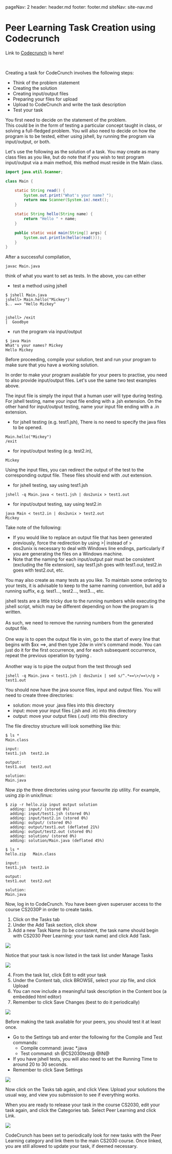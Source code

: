 <frontmatter>
  pageNav: 2
  header: header.md
  footer: footer.md
  siteNav: site-nav.md
</frontmatter>

<br> 

# Peer Learning Task Creation using Codecrunch

Link to [Codecrunch](https://codecrunch.comp.nus.edu.sg/index.php) is here!

<br>

<panel header="## Task Creation" no-close>

Creating a task for CodeCrunch involves the following steps:

* Think of the problem statement
* Creating the solution
* Creating input/output files
* Preparing your files for upload
* Upload to CodeCrunch and write the task description
* Test your task

</panel>

<panel header="## Think of the Problem Statement" no-close>

You first need to decide on the statement of the problem. <br> 
This could be in the form of testing a particular concept taught in class, 
or solving a full-fledged problem. You will also need to decide on how the program is to be tested, 
either using jshell, by running the program via input/output, or both.

</panel>

<panel header="## Creating the Solution" no-close>

Let's use the following as the solution of a task. 
You may create as many class files as you like, but do note that if you wish to test program input/output via a main 
method, this method must reside in the Main class.

```java
import java.util.Scanner;

class Main {

    static String read() {
        System.out.print("What's your name? ");
        return new Scanner(System.in).next();
    }

    static String hello(String name) {
        return "Hello " + name;
    }

    public static void main(String[] args) {
        System.out.println(hello(read()));
    }
}

```

After a successful compilation,

```shell script
javac Main.java
```

think of what you want to set as tests. In the above, you can either

* test a method using jshell

```jshelllanguage
$ jshell Main.java
jshell> Main.hello("Mickey")
$.. ==> "Hello Mickey"


jshell> /exit
|  Goodbye
```

* run the program via input/output

```jshelllanguage
$ java Main
What's your names? Mickey
Hello Mickey
```

Before proceeding, compile your solution, test and run your program to make sure that you have a working solution.

</panel>


<panel header="## Creating Test Input/Output Files" no-close>

In order to make your program available for your peers to practise, you need to also provide input/output files. 
Let's use the same two test examples above.

The input file is simply the input that a human user will type during testing. 
For jshell testing, name your input file ending with a .jsh extension. 
On the other hand for input/output testing, name your input file ending with a .in extension.

* for jshell testing (e.g. test1.jsh), There is no need to specify the java files to be opened.

```shell script
Main.hello("Mickey")
/exit
```

* for input/output testing (e.g. test2.in), 

```shell script
Mickey
```

Using the input files, you can redirect the output of the test to the corresponding output file. These files should end with .out extension.

* for jshell testing, say using test1.jsh

```shell script
jshell -q Main.java < test1.jsh | dos2unix > test1.out
```

* for input/output testing, say using test2.in

```shell script
java Main < test2.in | dos2unix > test2.out
Mickey
```

Take note of the following:

* If you would like to replace an output file that has been generated previously, force the redirection by using >| instead of >
* dos2unix is necessary to deal with Windows line endings, particularly if you are generating the files on a Windows machine.
* Note that the naming for each input/output pair must be consistent (excluding the file extension), 
say test1.jsh goes with test1.out, test2.in goes with test2.out, etc.

You may also create as many tests as you like. To maintain some ordering to your tests, 
it is advisable to keep to the same naming convention, but add a running suffix, e.g. test1..., test2..., test3..., etc.

<box type="warning">
    jshell tests are a little tricky due to the running numbers while executing the jshell script, 
    which may be different depending on how the program is written. <br><br>
    As such, we need to remove the running numbers from the generated output file. <br><br>
    One way is to open the output file in vim, go to the start of every line that begins with $xx ==>, 
    and then type 2dw in vim's command mode. You can just do it for the first occurrence, and for each subsequent occurrence, 
    repeat the previous operation by typing .<br><br>
    Another way is to pipe the output from the test through sed
    
    jshell -q Main.java < test1.jsh | dos2unix | sed s/^.*==\>/==\>/g > test1.out
</box>

</panel>

<panel header="## Preparing Your Files for Upload" no-close>

You should now have the java source files, input and output files. You will need to create three directories:

* solution: move your .java files into this directory
* input: move your input files (.jsh and .in) into this directory
* output: move your output files (.out) into this directory

The file directoy structure will look something like this:

```shell script
$ ls *
Main.class

input:
test1.jsh  test2.in

output:
test1.out  test2.out

solution:
Main.java
```

Now zip the three directories using your favourite zip utility. For example, using zip in unix/linux:

```shell script
$ zip -r hello.zip input output solution
  adding: input/ (stored 0%)
  adding: input/test1.jsh (stored 0%)
  adding: input/test2.in (stored 0%)
  adding: output/ (stored 0%)
  adding: output/test1.out (deflated 21%)
  adding: output/test2.out (stored 0%)
  adding: solution/ (stored 0%)
  adding: solution/Main.java (deflated 45%)

$ ls *
hello.zip   Main.class

input:
test1.jsh  test2.in

output:
test1.out  test2.out

solution:
Main.java
```

</panel>

<panel header="## Upload to CodeCrunch" no-close>

Now, log in to CodeCrunch. You have been given superuser access to the course CS2030P in order to create tasks.

1. Click on the Tasks tab
2. Under the Add Task section, click show
3. Add a new Task Name (to be consistent, the task name should begin with CS2030 Peer Learning: your task name) and click Add Task. 

<img src = "images/CCOne.png" /><br>

Notice that your task is now listed in the task list under Manage Tasks

<img src = "images/CCTwo.png" />

4. From the task list, click Edit to edit your task
5. Under the Content tab, click BROWSE, select your zip file, and click Upload
6. You can now include a meaningful task description in the Content box (a embedded html editor)
7. Remember to click Save Changes (best to do it periodically)

<img src = "images/CCThree.png" />

</panel>

<panel header="## Test your Task" no-close>

Before making the task available for your peers, you should test it at least once.

* Go to the Settings tab and enter the following for the Compile and Test commands:
    * Compile command: javac *.java
    * Test command: sh @CS2030test@ @IN@
* If you have jshell tests, you will also need to set the Running Time to around 20 to 30 seconds.
* Remember to click Save Settings

<img src = "images/CCFour.png" />

Now click on the Tasks tab again, and click View. Upload your solutions the usual way, and view you submission to see if everything works.

</panel>


<panel header="## Final Step!" no-close>

When you are ready to release your task in the course CS2030, edit your task again, 
and click the Categories tab. Select Peer Learning and click Link.

<img src = "images/CCFive.png" />

CodeCrunch has been set to periodically look for new tasks with the Peer Learning category and link them to the main CS2030 course. 
Once linked, you are still allowed to update your task, if deemed necessary.

</panel>

<br /> 
